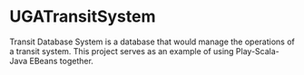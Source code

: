 # UGATransitSystem
Transit Database System is a database that would manage the operations of a transit system. This project serves as an example of using Play-Scala-Java EBeans together.
